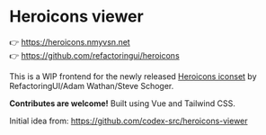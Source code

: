 # Heroicons viewer

👉 https://heroicons.nmyvsn.net<br />
👉 https://github.com/refactoringui/heroicons

This is a WIP frontend for the newly released [Heroicons iconset](https://github.com/refactoringui/heroicons) by RefactoringUI/Adam Wathan/Steve Schoger.

**Contributes are welcome!** Built using Vue and Tailwind CSS.

Initial idea from: https://github.com/codex-src/heroicons-viewer